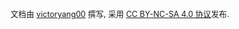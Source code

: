 <br>

<span style="font-size:0.9em">文档由 
[victoryang00](https://github.com/victoryang00) 撰写, 采用 [CC 
BY-NC-SA 4.0 
协议](http://creativecommons.org/licenses/by-nc-sa/4.0/)发布.<span>

